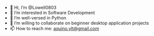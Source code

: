 - 👋 Hi, I’m @Lowell0803
- 👀 I’m interested in Software Development
- 🌱 I’m well-versed in Python
- 💞️ I’m willing to collaborate on beginner desktop application projects
- 📫 How to reach me: aquino.ylt@gmail.com

<!---
Lowell0803/Lowell0803 is a ✨ special ✨ repository because its `README.md` (this file) appears on your GitHub profile.
You can click the Preview link to take a look at your changes.
--->
